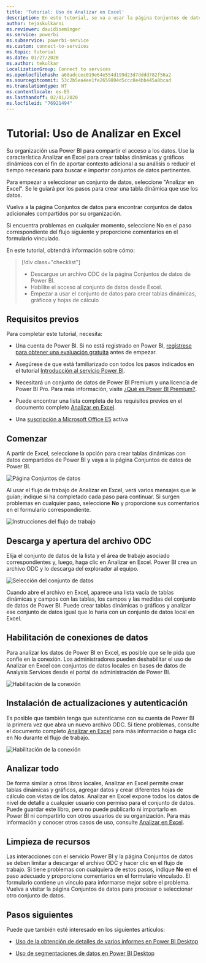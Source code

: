 ```yaml
---
title: 'Tutorial: Uso de Analizar en Excel'
description: En este tutorial, se va a usar la página Conjuntos de datos de Power BI para importar conjuntos de datos en Excel.
author: tejaskulkarni
ms.reviewer: davidiseminger
ms.service: powerbi
ms.subservice: powerbi-service
ms.custom: connect-to-services
ms.topic: tutorial
ms.date: 01/27/2020
ms.author: tekulkar
LocalizationGroup: Connect to services
ms.openlocfilehash: a68adccec019e64e554d199d23d7dddd782f56a2
ms.sourcegitcommit: 53c2b5ea4ee1fe2659804d5ccc8e4bb445a8bcad
ms.translationtype: HT
ms.contentlocale: es-ES
ms.lasthandoff: 02/01/2020
ms.locfileid: "76921494"
---
```

# <a name="tutorial-use-analyze-in-excel"></a>Tutorial: Uso de Analizar en Excel

Su organización usa Power BI para compartir el acceso a los datos. Use la característica Analizar en Excel para crear tablas dinámicas y gráficos dinámicos con el fin de aportar contexto adicional a su análisis o reducir el tiempo necesario para buscar e importar conjuntos de datos pertinentes.

Para empezar a seleccionar un conjunto de datos, seleccione "Analizar en Excel". Se le guiará por los pasos para crear una tabla dinámica que use los datos.  

Vuelva a la página Conjuntos de datos para encontrar conjuntos de datos adicionales compartidos por su organización.

Si encuentra problemas en cualquier momento, seleccione No en el paso correspondiente del flujo siguiente y proporcione comentarios en el formulario vinculado.  

En este tutorial, obtendrá información sobre cómo:

> [!div class="checklist"]
> * Descargue un archivo ODC de la página Conjuntos de datos de Power BI.
> * Habilite el acceso al conjunto de datos desde Excel.
> * Empezar a usar el conjunto de datos para crear tablas dinámicas, gráficos y hojas de cálculo

## <a name="prerequisites"></a>Requisitos previos

Para completar este tutorial, necesita:

* Una cuenta de Power BI. Si no está registrado en Power BI, [regístrese para obtener una evaluación gratuita](https://app.powerbi.com/signupredirect?pbi_source=web) antes de empezar.

* Asegúrese de que está familiarizado con todos los pasos indicados en el tutorial [Introducción al servicio Power BI](https://docs.microsoft.com/power-bi/service-get-started).

* Necesitará un conjunto de datos de Power BI Premium y una licencia de Power BI Pro. Para más información, visite [¿Qué es Power BI Premium?](https://docs.microsoft.com/power-bi/service-premium-what-is).

* Puede encontrar una lista completa de los requisitos previos en el documento completo [Analizar en Excel](https://docs.microsoft.com/power-bi/service-analyze-in-excel#requirements).

* Una [suscripción a Microsoft Office E5](https://www.microsoft.com/microsoft-365/business/office-365-enterprise-e5-business-software?activetab=pivot%3aoverviewtab) activa

## <a name="get-started"></a>Comenzar

A partir de Excel, seleccione la opción para crear tablas dinámicas con datos compartidos de Power BI y vaya a la página Conjuntos de datos de Power BI.

![Página Conjuntos de datos](media/service-tutorial-analyze-in-excel/tutorial-analyze-in-excel-01.png)

Al usar el flujo de trabajo de Analizar en Excel, verá varios mensajes que le guían; indique si ha completado cada paso para continuar. Si surgen problemas en cualquier paso, seleccione **No** y proporcione sus comentarios en el formulario correspondiente.

![Instrucciones del flujo de trabajo](media/service-tutorial-analyze-in-excel/tutorial-analyze-in-excel-02.png)

## <a name="download-and-open-the-odc-file"></a>Descarga y apertura del archivo ODC

Elija el conjunto de datos de la lista y el área de trabajo asociado correspondientes y, luego, haga clic en Analizar en Excel. Power BI crea un archivo ODC y lo descarga del explorador al equipo.

![Selección del conjunto de datos](media/service-tutorial-analyze-in-excel/tutorial-analyze-in-excel-03.png)

Cuando abre el archivo en Excel, aparece una lista vacía de tablas dinámicas y campos con las tablas, los campos y las medidas del conjunto de datos de Power BI. Puede crear tablas dinámicas o gráficos y analizar ese conjunto de datos igual que lo haría con un conjunto de datos local en Excel.

## <a name="enable-data-connections"></a>Habilitación de conexiones de datos

Para analizar los datos de Power BI en Excel, es posible que se le pida que confíe en la conexión. Los administradores pueden deshabilitar el uso de Analizar en Excel con conjuntos de datos locales en bases de datos de Analysis Services desde el portal de administración de Power BI.

![Habilitación de la conexión](media/service-tutorial-analyze-in-excel/tutorial-analyze-in-excel-04.png)

## <a name="install-updates-and-authenticate"></a>Instalación de actualizaciones y autenticación

Es posible que también tenga que autenticarse con su cuenta de Power BI la primera vez que abra un nuevo archivo ODC.  Si tiene problemas, consulte el documento completo [Analizar en Excel](https://docs.microsoft.com/power-bi/service-analyze-in-excel#sign-in-to-power-bi ) para más información o haga clic en No durante el flujo de trabajo.

![Habilitación de la conexión](media/service-tutorial-analyze-in-excel/tutorial-analyze-in-excel-05.png)

## <a name="analyze-away"></a>Analizar todo

De forma similar a otros libros locales, Analizar en Excel permite crear tablas dinámicas y gráficos, agregar datos y crear diferentes hojas de cálculo con vistas de los datos. Analizar en Excel expone todos los datos de nivel de detalle a cualquier usuario con permiso para el conjunto de datos. Puede guardar este libro, pero no puede publicarlo ni importarlo en Power BI ni compartirlo con otros usuarios de su organización. Para más información y conocer otros casos de uso, consulte [Analizar en Excel](https://docs.microsoft.com/power-bi/service-analyze-in-excel#analyze-away).

## <a name="clean-up-resources"></a>Limpieza de recursos

Las interacciones con el servicio Power BI y la página Conjuntos de datos se deben limitar a descargar el archivo ODC y hacer clic en el flujo de trabajo. Si tiene problemas con cualquiera de estos pasos, indique **No** en el paso adecuado y proporcione comentarios en el formulario vinculado. El formulario contiene un vínculo para informarse mejor sobre el problema. Vuelva a visitar la página Conjuntos de datos para procesar o seleccionar otro conjunto de datos.

## <a name="next-steps"></a>Pasos siguientes

Puede que también esté interesado en los siguientes artículos:

* [Uso de la obtención de detalles de varios informes en Power BI Desktop](https://docs.microsoft.com/power-bi/desktop-cross-report-drill-through)

* [Uso de segmentaciones de datos en Power BI Desktop](https://docs.microsoft.com/power-bi/visuals/power-bi-visualization-slicers)
